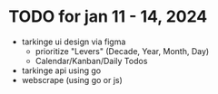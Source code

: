 # TODO for jan 11 - 14, 2024
- tarkinge ui design via figma
  - prioritize "Levers" (Decade, Year, Month, Day) 
  - Calendar/Kanban/Daily Todos
- tarkinge api using go
- webscrape (using go or js)
